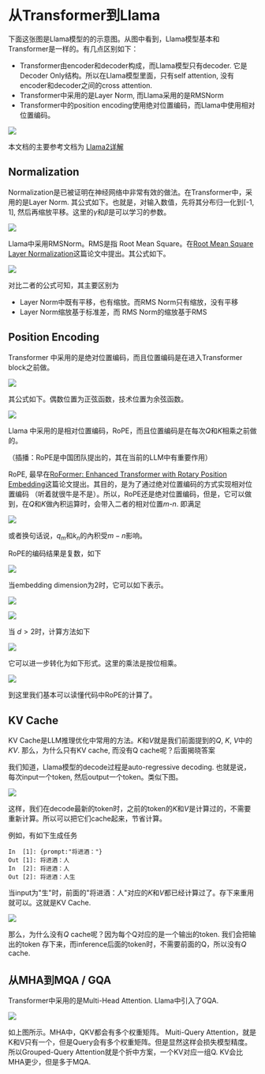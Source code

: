 # 从Transformer到Llama

下面这张图是Llama模型的的示意图。从图中看到，Llama模型基本和Transformer是一样的。有几点区别如下：

* Transformer由encoder和decoder构成，而Llama模型只有decoder. 它是Decoder Only结构。所以在Llama模型里面，只有self attention, 没有encoder和decoder之间的cross attention.
* Transformer中采用的是Layer Norm, 而Llama采用的是RMSNorm
* Transformer中的position encoding使用绝对位置编码，而Llama中使用相对位置编码。

![](.media/20231023213736.png)

本文档的主要参考文档为 [Llama2详解](https://zhuanlan.zhihu.com/p/649756898)

## Normalization

Normalization是已被证明在神经网络中非常有效的做法。在Transformer中，采用的是Layer Norm. 其公式如下。也就是，对输入数值，先将其分布归一化到[-1, 1], 然后再缩放平移。这里的$\gamma$和$\beta$是可以学习的参数。

![](.media/20231023214451.png)

Llama中采用RMSNorm。RMS是指 Root Mean Square。在[Root Mean Square Layer Normalization](https://arxiv.org/pdf/1910.07467.pdf)这篇论文中提出。其公式如下。

![](.media/20231023215218.png)

对比二者的公式可知，其主要区别为

* Layer Norm中既有平移，也有缩放。而RMS Norm只有缩放，没有平移
* Layer Norm缩放基于标准差，而 RMS Norm的缩放基于RMS

## Position Encoding

Transformer 中采用的是绝对位置编码，而且位置编码是在进入Transformer block之前做。

![](.media/20231023215744.png)

其公式如下。偶数位置为正弦函数，技术位置为余弦函数。

![](.media/20231023215817.png)

Llama 中采用的是相对位置编码，RoPE，而且位置编码是在每次*Q*和*K*相乘之前做的。

（插播：RoPE是中国团队提出的，其在当前的LLM中有重要作用）

RoPE, 最早在[RoFormer: Enhanced Transformer with Rotary Position Embedding](https://arxiv.org/pdf/2104.09864.pdf)这篇论文提出。其目的，是为了通过绝对位置编码的方式实现相对位置编码 （听着就很牛是不是）。所以，RoPE还是绝对位置编码，但是，它可以做到，在*Q*和*K*做內积运算时，会带入二者的相对位置*m-n*. 即满足

![](.media/20231023221808.png)

或者换句话说，$q_m$和$k_n$的內积受$m-n$影响。

RoPE的编码结果是复数，如下

![](.media/20231023222043.png)

当embedding dimension为2时，它可以如下表示。

![](.media/20231023222322.png)

![](.media/20231023222344.png)

当 $d>2$时，计算方法如下

![](.media/20231023222451.png)

它可以进一步转化为如下形式。这里的乘法是按位相乘。

![](.media/20231023222603.png)

到这里我们基本可以读懂代码中RoPE的计算了。


## KV Cache

KV Cache是LLM推理优化中常用的方法。*K*和*V*就是我们前面提到的*Q*, *K*, *V*中的*KV*. 那么，为什么只有KV cache, 而没有Q cache呢？后面揭晓答案

我们知道，Llama模型的decode过程是auto-regressive decoding. 也就是说，每次input一个token, 然后output一个token。类似下图。

![](.media/20231024163730.png)

这样，我们在decode最新的token时，之前的token的*K*和*V*是计算过的，不需要重新计算。所以可以把它们cache起来，节省计算。

例如，有如下生成任务

```
In  [1]: {prompt:"将进酒："}
Out [1]: 将进酒：人
In  [2]: 将进酒：人
Out [2]: 将进酒：人生
```

当input为"生"时，前面的"将进酒：人"对应的*K*和*V*都已经计算过了。存下来重用就可以。这就是KV Cache.

![](.media/20231024164333.png)

那么，为什么没有*Q* cache呢？因为每个Q对应的是一个输出的token. 我们会把输出的token 存下来，而inference后面的token时，不需要前面的Q，所以没有*Q* cache.

## 从MHA到MQA / GQA

Transformer中采用的是Multi-Head Attention. Llama中引入了GQA.

![](.media/20231024165051.png)

如上图所示。MHA中，QKV都会有多个权重矩阵。 Muiti-Query Attention，就是K和V只有一个，但是Query会有多个权重矩阵。但是显然这样会损失模型精度。所以Grouped-Query Attention就是个折中方案，一个KV对应一组Q. KV会比MHA更少，但是多于MQA.